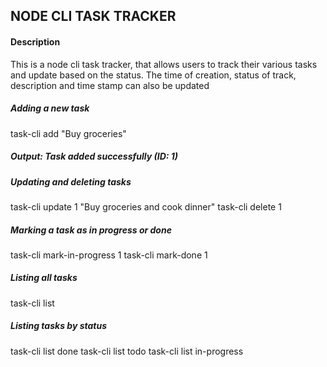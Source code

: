 ## NODE CLI TASK TRACKER
#### Description
This is a node cli task tracker, that allows users to track their various tasks and update based on the status. The time of creation, status of track, description and time stamp can also be updated

##### Adding a new task
task-cli add "Buy groceries"
##### Output: Task added successfully (ID: 1)

##### Updating and deleting tasks
task-cli update 1 "Buy groceries and cook dinner"
task-cli delete 1

##### Marking a task as in progress or done
task-cli mark-in-progress 1
task-cli mark-done 1

##### Listing all tasks
task-cli list

##### Listing tasks by status
task-cli list done
task-cli list todo
task-cli list in-progress

